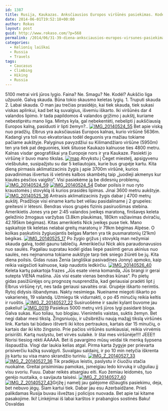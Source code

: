 ```yaml
---
id: 1387
title: Rusija, Kaukazas. Anksčiausios Europos viršūnės pasiekimas. Kodėl teko ten palikti skrandžio turinį?
date: 2014-06-01T19:52:18+00:00
author: Rokas
layout: post
guid: http://www.rokaso.com/?p=568
permalink: /2014/06/31-39-diena-anksciausios-europos-virsunes-pasiekimas-kodel-teko-ten-palikti-skrandzio-turini-2/
categories:
  - Kelionių laiškai
  - Russia
  - Travels
tags:
  - Caucasus
  - Climbing
  - Hiking
  - Russia
---
```

5100 metrai virš jūros lygio. Faina? Ne. Smagu? Ne. Kodėl? Aukščio liga užpuolė. Galvą skauda. Būna tokio skausmo keletas lygių. 1\. Truputi skauda 2\. Labai skauda. O man jau trečias prasidėjo, kai tiek skauda, tiek sukasi viskas aplinkui, kad bet ką suvalgius, išvemiu iškarto. Iki viršūnės dar 4 valandos lipimo. Ir tada papildomos 4 valandos grįžimo į aukštį, kuriame nebestiprėtu mano liga. Mintys kyla, gal nebekentėti, nebelipti į aukščiausią Europos kalną, pasiduoti ir lipti žemyn?.. 
[![IMG_20140524_55](https://d1ra7kav7kguzj.cloudfront.net/2014/05/IMG_20140524_55-399x1024.jpg)](https://d1ra7kav7kguzj.cloudfront.net/2014/05/IMG_20140524_55.jpg) Bet apie viską nuo pradžių. Elbrus yra auksčiausias Europos kalnas, kurio viršūnė 5636m. Kadangi yra toli nuo ekvatoriaus todėl deguonis yra mažiau tokiame pačiame aukštyje. Palyginus pavyzdžiui su Kilimandžiaro viršūne (5950m) ten yra tiek pat deguonies, kiek šituose Kaukazo kalnuose ties 4800 metru. Kalnas visdar geografiškai yra Europoje nors ir yra Kaukaze. Pasiekti jo viršūnę ir buvo mano tikslas. 
[![map](https://d1ra7kav7kguzj.cloudfront.net/2014/06/map.png)](https://d1ra7kav7kguzj.cloudfront.net/2014/06/map.png) Atvykstu į Čeget miestelį, apsigyvenu viešbutuke, susipažįstu su dar 5 keliautojais, kurie bus grupėje kartu. Kita dieną pirmasis aklimatizacinis žygis į apie 3700m viršūnė, kurios pavadinimas išvertus iš vietinės kalbos skambėtų taip „juodieji akmenys kur kiaulės pėsčios vaigšto“. Visi pasiekėme ją be didesnių problemų.
[![IMG_20140524_59](https://d1ra7kav7kguzj.cloudfront.net/2014/06/IMG_20140524_59-1024x682.jpg)](https://d1ra7kav7kguzj.cloudfront.net/2014/06/IMG_20140524_59.jpg) 
[![IMG_20140524_54](https://d1ra7kav7kguzj.cloudfront.net/2014/06/IMG_20140524_54-399x1024.jpg)](https://d1ra7kav7kguzj.cloudfront.net/2014/06/IMG_20140524_54.jpg) Dabar poilsis ir nuo ryto kraustomės į stovyklą iš kurios prasidės lipimas. Jinai 3600 metru aukštyje. 
[![IMG_20140525_36](https://d1ra7kav7kguzj.cloudfront.net/2014/06/IMG_20140525_36-1024x682.jpg)](https://d1ra7kav7kguzj.cloudfront.net/2014/06/IMG_20140525_36.jpg) Antrasis aklimatizacinis žygis dabar į 4700 metrų aukštį. Pradžioje visi einame kartu bet vėliau pasidaliname į 2 grupeles: greitesni ir lėtesni. Bendras visos grupės fizinis pasiruošimas stebina. Amerikietis Jones yra per 2:45 valandos įveikęs maratoną, finišavęs keleta geležinio žmogaus varžybas (3.8km plaukimas, 180km važiavimas dviračiu, 42.195km bėgimas). Kitas amerikietis Nick įveikęs puse tiek. Mano sąskaitoje tik keletas nelabai greitų maratonų ir 79km bėgimas Alpėse. O kolkas paskutinis žygiuojantis belgas Marten yra tik pusmaratonių (21km) bėgikas. 
[![IMG_20140525_17](https://d1ra7kav7kguzj.cloudfront.net/2014/06/IMG_20140525_17-1024x682.jpg)](https://d1ra7kav7kguzj.cloudfront.net/2014/06/IMG_20140525_17.jpg) Po žygio grįžus į stovyklą man nežymiai skauda galvą, todėl gaunu tablečių. Amerikiečiui Nick akis paraudonavusios nuo saulės. Pagaliau supratau kodėl gidas liepė pasiimti gerus akinius nuo saulės, nes neįmanoma tokiame aukštyje tarp tiek sniego žiūrėti be jų. Kita diena poilsis. Gidas rusas Ženia (angliškai pasivadines Jonny) apmoko, kaip reikia vaigsčioti kalnuose, kaip naudotis ledkirčiu. 
[![IMG_20140526_40](https://d1ra7kav7kguzj.cloudfront.net/2014/06/IMG_20140526_40-1024x682.jpg)](https://d1ra7kav7kguzj.cloudfront.net/2014/06/IMG_20140526_40.jpg) Keleta kartų pakartoja frazes „Jūs esate viena komanda, Jūs brangi ir gerai sutepta VIENA mašina. Jūs visi esate vienas bendras kūnas“. Po pietų gidas pasižiūrėjęs orų prognozę nusprendžia, kad geriausiai pradėti lipt į Elbrus viršūnę ryt, nes tada geriausi savaitės orai. Grupėje iškarto nerimtis. Rytoj didysis išbandymas. Nakty nesimiega. Nueiname miegoti iškarto po vakarienės, 19 valandą. Užmiegu tik vidurnakti, o po 45 minučių reikia keltis ir ruoštis. 
[![IMG_Z_20140527_22](https://d1ra7kav7kguzj.cloudfront.net/2014/06/IMG_Z_20140527_22-682x1024.jpg)](https://d1ra7kav7kguzj.cloudfront.net/2014/06/IMG_Z_20140527_22.jpg) Susiruošėme ir saulei kylant buvome jau pakeliui!
[![IMG_0019](https://d1ra7kav7kguzj.cloudfront.net/2014/06/IMG_0019-1024x682.jpg)](https://d1ra7kav7kguzj.cloudfront.net/2014/06/IMG_0019.jpg) Pasiekus 5000 metrų virš jūros lygi pasidarė bloga. Galva sukas. Kuo toliau, tuo blogiau. Vienintelis vaistas, suktis žemyn. Bet negi dabar mesi tikslą. Žingsniuoju, ir užsibrėžiu naują mažąjį tikslą viršūnės link. Kartais tai būdavo ištverti iki kitos pertraukos, kartais dar 15 minučių, o kartais dar iki kito žingsnio. Prie pačios viršūnės sunkiausiai, reikia virvėmis prisirišti. Kartą nuslystu, bet virvės sulaikė. Ir štai mes viršūnėje!!!! JEEE!! Norisi tiesiog rėkti AAAAA. Bet iš pavargimo mūsų veidai tik menką šypsena išspaudžia. Visgi dar laukia kelias atgal. Pirma karta žygyje per prievarta prisiverčiu kažką suvalgyti. Suvalgau saldainį, ir po 10 min netyčia iškrenta jis kartu su visa mano skrandžio turiniu.
[![IMG_Z_20140527_33](https://d1ra7kav7kguzj.cloudfront.net/2014/06/IMG_Z_20140527_33-682x1024.jpg)](https://d1ra7kav7kguzj.cloudfront.net/2014/06/IMG_Z_20140527_33.jpg) 
[![IMG_Z_20140527_36](https://d1ra7kav7kguzj.cloudfront.net/2014/06/IMG_Z_20140527_36-1024x682.jpg)](https://d1ra7kav7kguzj.cloudfront.net/2014/06/IMG_Z_20140527_36.jpg) Tik pradėjus leistis, paslystu ir čiuožiu stačia nuokalne. Greitai prisiminiau pamokas, įsmeigiau ledo kirvuką ir užguliau jį visu svoriu. Fuuu. Dabar reikės atsargiau eiti. Kuo žemiau leidomės, tuo gerėjo nuotaika, o savijauta taisėsi.
[![IMG_Z_20140527_40](https://d1ra7kav7kguzj.cloudfront.net/2014/06/IMG_Z_20140527_40-1024x682.jpg)](https://d1ra7kav7kguzj.cloudfront.net/2014/06/IMG_Z_20140527_40.jpg)
[![IMG_Z_20140527_43](https://d1ra7kav7kguzj.cloudfront.net/2014/06/IMG_Z_20140527_43-1024x682.jpg)](https://d1ra7kav7kguzj.cloudfront.net/2014/06/IMG_Z_20140527_43.jpg)Grįžę į namelį jau galėjome džiaugtis pasiekimu, deja, bet nebuvo jėgų. Šiam kartui tiek. Dabar jau esu Azerbaidžane. Prieš palikdamas Rusija buvau išvežtas į policijos nuovada. Bet apie tai kitame pasakojime. Iki! Linkėjimai iš labai karštos ir prabangios sostinės Baku! Osvaldas